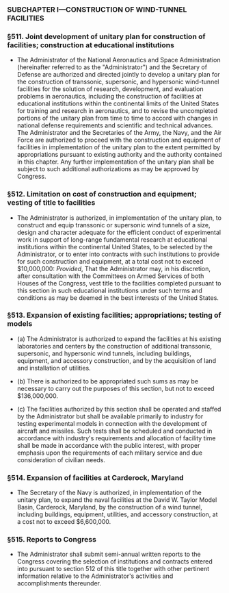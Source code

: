 ### SUBCHAPTER I—CONSTRUCTION OF WIND-TUNNEL FACILITIES

### §511. Joint development of unitary plan for construction of facilities; construction at educational institutions
* The Administrator of the National Aeronautics and Space Administration (hereinafter referred to as the "Administrator") and the Secretary of Defense are authorized and directed jointly to develop a unitary plan for the construction of transsonic, supersonic, and hypersonic wind-tunnel facilities for the solution of research, development, and evaluation problems in aeronautics, including the construction of facilities at educational institutions within the continental limits of the United States for training and research in aeronautics, and to revise the uncompleted portions of the unitary plan from time to time to accord with changes in national defense requirements and scientific and technical advances. The Administrator and the Secretaries of the Army, the Navy, and the Air Force are authorized to proceed with the construction and equipment of facilities in implementation of the unitary plan to the extent permitted by appropriations pursuant to existing authority and the authority contained in this chapter. Any further implementation of the unitary plan shall be subject to such additional authorizations as may be approved by Congress.

### §512. Limitation on cost of construction and equipment; vesting of title to facilities
* The Administrator is authorized, in implementation of the unitary plan, to construct and equip transsonic or supersonic wind tunnels of a size, design and character adequate for the efficient conduct of experimental work in support of long-range fundamental research at educational institutions within the continental United States, to be selected by the Administrator, or to enter into contracts with such institutions to provide for such construction and equipment, at a total cost not to exceed $10,000,000: _Provided_, That the Administrator may, in his discretion, after consultation with the Committees on Armed Services of both Houses of the Congress, vest title to the facilities completed pursuant to this section in such educational institutions under such terms and conditions as may be deemed in the best interests of the United States.

### §513. Expansion of existing facilities; appropriations; testing of models
* (a) The Administrator is authorized to expand the facilities at his existing laboratories and centers by the construction of additional transsonic, supersonic, and hypersonic wind tunnels, including buildings, equipment, and accessory construction, and by the acquisition of land and installation of utilities.

* (b) There is authorized to be appropriated such sums as may be necessary to carry out the purposes of this section, but not to exceed $136,000,000.

* (c) The facilities authorized by this section shall be operated and staffed by the Administrator but shall be available primarily to industry for testing experimental models in connection with the development of aircraft and missiles. Such tests shall be scheduled and conducted in accordance with industry's requirements and allocation of facility time shall be made in accordance with the public interest, with proper emphasis upon the requirements of each military service and due consideration of civilian needs.

### §514. Expansion of facilities at Carderock, Maryland
* The Secretary of the Navy is authorized, in implementation of the unitary plan, to expand the naval facilities at the David W. Taylor Model Basin, Carderock, Maryland, by the construction of a wind tunnel, including buildings, equipment, utilities, and accessory construction, at a cost not to exceed $6,600,000.

### §515. Reports to Congress
* The Administrator shall submit semi-annual written reports to the Congress covering the selection of institutions and contracts entered into pursuant to section 512 of this title together with other pertinent information relative to the Administrator's activities and accomplishments thereunder.